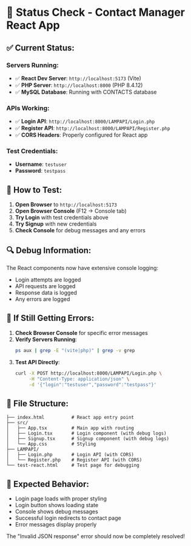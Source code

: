 # 🔧 Status Check - Contact Manager React App

## ✅ **Current Status:**

### **Servers Running:**
- ✅ **React Dev Server**: `http://localhost:5173` (Vite)
- ✅ **PHP Server**: `http://localhost:8000` (PHP 8.4.12)
- ✅ **MySQL Database**: Running with CONTACTS database

### **APIs Working:**
- ✅ **Login API**: `http://localhost:8000/LAMPAPI/Login.php`
- ✅ **Register API**: `http://localhost:8000/LAMPAPI/Register.php`
- ✅ **CORS Headers**: Properly configured for React app

### **Test Credentials:**
- **Username**: `testuser`
- **Password**: `testpass`

## 🧪 **How to Test:**

1. **Open Browser** to `http://localhost:5173`
2. **Open Browser Console** (F12 → Console tab)
3. **Try Login** with test credentials above
4. **Try Signup** with new credentials
5. **Check Console** for debug messages and any errors

## 🔍 **Debug Information:**

The React components now have extensive console logging:
- Login attempts are logged
- API requests are logged
- Response data is logged
- Any errors are logged

## 🚨 **If Still Getting Errors:**

1. **Check Browser Console** for specific error messages
2. **Verify Servers Running**:
   ```bash
   ps aux | grep -E "(vite|php)" | grep -v grep
   ```
3. **Test API Directly**:
   ```bash
   curl -X POST http://localhost:8000/LAMPAPI/Login.php \
        -H "Content-Type: application/json" \
        -d '{"login":"testuser","password":"testpass"}'
   ```

## 📁 **File Structure:**
```
├── index.html          # React app entry point
├── src/
│   ├── App.tsx         # Main app with routing
│   ├── Login.tsx       # Login component (with debug logs)
│   ├── Signup.tsx      # Signup component (with debug logs)
│   └── App.css         # Styling
├── LAMPAPI/
│   ├── Login.php       # Login API (with CORS)
│   └── Register.php    # Register API (with CORS)
└── test-react.html     # Test page for debugging
```

## 🎯 **Expected Behavior:**
- Login page loads with proper styling
- Login button shows loading state
- Console shows debug messages
- Successful login redirects to contact page
- Error messages display properly

The "Invalid JSON response" error should now be completely resolved!
